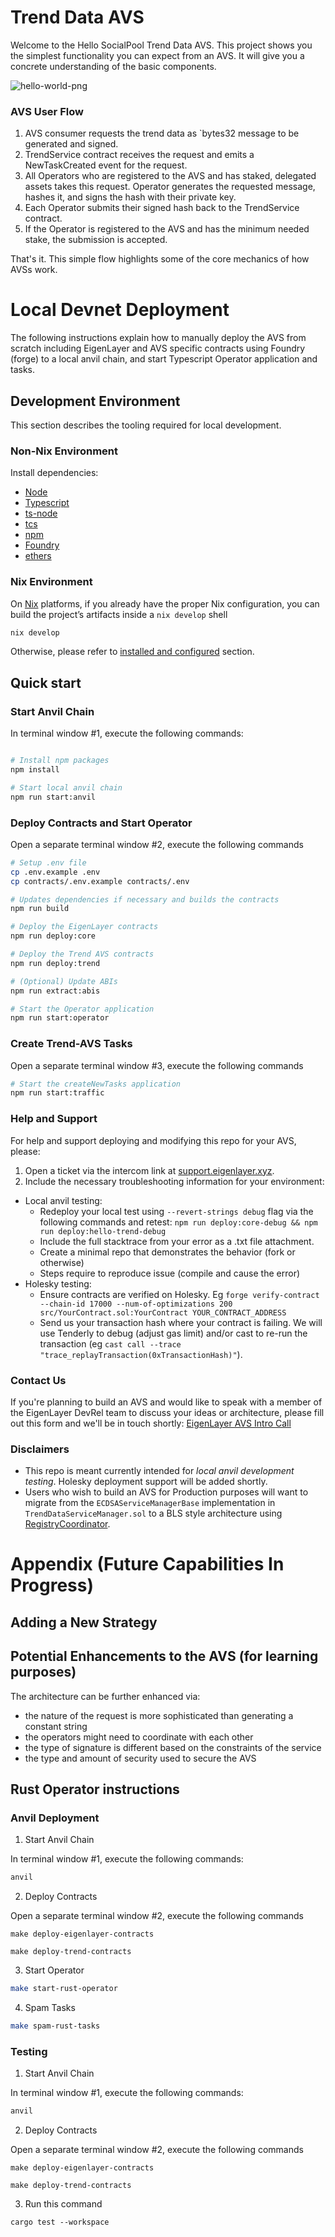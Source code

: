 # Trend Data AVS

Welcome to the Hello SocialPool Trend Data AVS. This project shows you the simplest functionality you can expect from an AVS. It will give you a concrete understanding of the basic components.

![hello-world-png](./assets/hello-world-diagramv2.png)

### AVS User Flow

1. AVS consumer requests the trend data as `bytes32 message to be generated and signed.
2. TrendService contract receives the request and emits a NewTaskCreated event for the request.
3. All Operators who are registered to the AVS and has staked, delegated assets takes this request. Operator generates the requested message, hashes it, and signs the hash with their private key.
4. Each Operator submits their signed hash back to the TrendService contract.
5. If the Operator is registered to the AVS and has the minimum needed stake, the submission is accepted.

That's it. This simple flow highlights some of the core mechanics of how AVSs work.

# Local Devnet Deployment

The following instructions explain how to manually deploy the AVS from scratch including EigenLayer and AVS specific contracts using Foundry (forge) to a local anvil chain, and start Typescript Operator application and tasks.

## Development Environment

This section describes the tooling required for local development.

### Non-Nix Environment

Install dependencies:

- [Node](https://nodejs.org/en/download/)
- [Typescript](https://www.typescriptlang.org/download)
- [ts-node](https://www.npmjs.com/package/ts-node)
- [tcs](https://www.npmjs.com/package/tcs#installation)
- [npm](https://docs.npmjs.com/downloading-and-installing-node-js-and-npm)
- [Foundry](https://getfoundry.sh/)
- [ethers](https://www.npmjs.com/package/ethers)

### Nix Environment

On [Nix](https://nixos.org/) platforms, if you already have the proper Nix configuration, you can build the project’s artifacts inside a `nix develop` shell

```sh
nix develop
```

Otherwise, please refer to [installed and configured](./docs/nix-setup-guide.md) section.

## Quick start

### Start Anvil Chain

In terminal window #1, execute the following commands:

```sh

# Install npm packages
npm install

# Start local anvil chain
npm run start:anvil
```

### Deploy Contracts and Start Operator

Open a separate terminal window #2, execute the following commands

```sh
# Setup .env file
cp .env.example .env
cp contracts/.env.example contracts/.env

# Updates dependencies if necessary and builds the contracts
npm run build

# Deploy the EigenLayer contracts
npm run deploy:core

# Deploy the Trend AVS contracts
npm run deploy:trend

# (Optional) Update ABIs
npm run extract:abis

# Start the Operator application
npm run start:operator

```

### Create Trend-AVS Tasks

Open a separate terminal window #3, execute the following commands

```sh
# Start the createNewTasks application
npm run start:traffic
```

### Help and Support

For help and support deploying and modifying this repo for your AVS, please:

1. Open a ticket via the intercom link at [support.eigenlayer.xyz](https://support.eigenlayer.xyz).
2. Include the necessary troubleshooting information for your environment:

- Local anvil testing:
  - Redeploy your local test using `--revert-strings debug` flag via the following commands and retest: `npm run deploy:core-debug && npm run deploy:hello-trend-debug`
  - Include the full stacktrace from your error as a .txt file attachment.
  - Create a minimal repo that demonstrates the behavior (fork or otherwise)
  - Steps require to reproduce issue (compile and cause the error)
- Holesky testing:
  - Ensure contracts are verified on Holesky. Eg `forge verify-contract --chain-id 17000 --num-of-optimizations 200 src/YourContract.sol:YourContract YOUR_CONTRACT_ADDRESS`
  - Send us your transaction hash where your contract is failing. We will use Tenderly to debug (adjust gas limit) and/or cast to re-run the transaction (eg `cast call --trace "trace_replayTransaction(0xTransactionHash)"`).

### Contact Us

If you're planning to build an AVS and would like to speak with a member of the EigenLayer DevRel team to discuss your ideas or architecture, please fill out this form and we'll be in touch shortly: [EigenLayer AVS Intro Call](https://share.hsforms.com/1BksFoaPjSk2l3pQ5J4EVCAein6l)

### Disclaimers

- This repo is meant currently intended for _local anvil development testing_. Holesky deployment support will be added shortly.
- Users who wish to build an AVS for Production purposes will want to migrate from the `ECDSAServiceManagerBase` implementation in `TrendDataServiceManager.sol` to a BLS style architecture using [RegistryCoordinator](https://github.com/Layr-Labs/eigenlayer-middleware/blob/dev/docs/RegistryCoordinator.md).

# Appendix (Future Capabilities In Progress)

## Adding a New Strategy

## Potential Enhancements to the AVS (for learning purposes)

The architecture can be further enhanced via:

- the nature of the request is more sophisticated than generating a constant string
- the operators might need to coordinate with each other
- the type of signature is different based on the constraints of the service
- the type and amount of security used to secure the AVS

## Rust Operator instructions

### Anvil Deployment

1. Start Anvil Chain

In terminal window #1, execute the following commands:

```sh
anvil
```

2. Deploy Contracts

Open a separate terminal window #2, execute the following commands

```
make deploy-eigenlayer-contracts

make deploy-trend-contracts
```

3. Start Operator

```sh
make start-rust-operator
```

4. Spam Tasks

```sh
make spam-rust-tasks
```

### Testing

1. Start Anvil Chain

In terminal window #1, execute the following commands:

```sh
anvil
```

2. Deploy Contracts

Open a separate terminal window #2, execute the following commands

```
make deploy-eigenlayer-contracts

make deploy-trend-contracts
```

3. Run this command

```
cargo test --workspace
```
